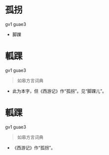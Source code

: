 # 孤拐
gv1 guae3
- 脚踝

# 軱踝
gv1 guae3
> 如皋方言词典
- 此为本字，但《西游记》作“孤拐”。见“脚踝儿”。

# 軱踝
gv1 guae3
> 如皋方言词典
- 《西游记》作“孤拐”。
